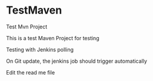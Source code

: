# TestMaven
Test Mvn Project

This is a test Maven Project for testing

Testing with Jenkins polling

On Git update, the jenkins job should trigger automatically

Edit the read me file
